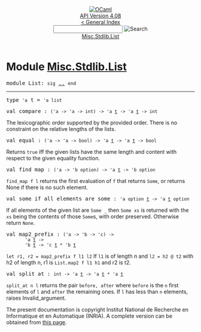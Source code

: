 <!-- ((! set title API !)) ((! set documentation !)) ((! set api !)) ((! set nobreadcrumb !)) -->
<div class="api"><header><nav class="toc brand"><a class="brand" href="https://ocaml.org/"><img src="colour-logo-gray.svg" class="svg" alt="OCaml"></a></nav><nav class="toc"><div class="toc_version"><a href="/docs" id="version-select">API Version 4.08</a></div><a href="index.html">&lt; General Index</a><div class="api_search"><input type="text" name="apisearch" id="api_search" oninput="mySearch(false);" onkeypress="this.oninput();" onclick="this.oninput();" onpaste="this.oninput();">
<img src="search_icon.svg" alt="Search" class="svg" onclick="mySearch(false)"></div>
<div id="search_results"></div><div class="toc_title"><a href="#top">Misc.Stdlib.List</a></div><ul></ul></nav></header>

<h1>Module <a href="type_Misc.Stdlib.List.html">Misc.Stdlib.List</a></h1>

<pre><span id="MODULEList"><span class="keyword">module</span> List</span>: <code class="code"><span class="keyword">sig</span></code> <a href="Misc.Stdlib.List.html">..</a> <code class="code"><span class="keyword">end</span></code></pre><hr width="100%">

<pre><span id="TYPEt"><span class="keyword">type</span> <code class="type">'a</code> t</span> = <code class="type">'a list</code> </pre>


<pre><span id="VALcompare"><span class="keyword">val</span> compare</span> : <code class="type">('a -&gt; 'a -&gt; int) -&gt; 'a <a href="Misc.Stdlib.List.html#TYPEt">t</a> -&gt; 'a <a href="Misc.Stdlib.List.html#TYPEt">t</a> -&gt; int</code></pre><div class="info ">
<div class="info-desc">
<p>The lexicographic order supported by the provided order.
        There is no constraint on the relative lengths of the lists.</p>
</div>
</div>

<pre><span id="VALequal"><span class="keyword">val</span> equal</span> : <code class="type">('a -&gt; 'a -&gt; bool) -&gt; 'a <a href="Misc.Stdlib.List.html#TYPEt">t</a> -&gt; 'a <a href="Misc.Stdlib.List.html#TYPEt">t</a> -&gt; bool</code></pre><div class="info ">
<div class="info-desc">
<p>Returns <code class="code"><span class="keyword">true</span></code> iff the given lists have the same length and content
        with respect to the given equality function.</p>
</div>
</div>

<pre><span id="VALfind_map"><span class="keyword">val</span> find_map</span> : <code class="type">('a -&gt; 'b option) -&gt; 'a <a href="Misc.Stdlib.List.html#TYPEt">t</a> -&gt; 'b option</code></pre><div class="info ">
<div class="info-desc">
<p><code class="code">find_map&nbsp;f&nbsp;l</code> returns the first evaluation of <code class="code">f</code> that returns <code class="code"><span class="constructor">Some</span></code>,
       or returns None if there is no such element.</p>
</div>
</div>

<pre><span id="VALsome_if_all_elements_are_some"><span class="keyword">val</span> some_if_all_elements_are_some</span> : <code class="type">'a option <a href="Misc.Stdlib.List.html#TYPEt">t</a> -&gt; 'a <a href="Misc.Stdlib.List.html#TYPEt">t</a> option</code></pre><div class="info ">
<div class="info-desc">
<p>If all elements of the given list are <code class="code"><span class="constructor">Some</span>&nbsp;_</code> then <code class="code"><span class="constructor">Some</span>&nbsp;xs</code>
        is returned with the <code class="code">xs</code> being the contents of those <code class="code"><span class="constructor">Some</span></code>s, with
        order preserved.  Otherwise return <code class="code"><span class="constructor">None</span></code>.</p>
</div>
</div>

<pre><span id="VALmap2_prefix"><span class="keyword">val</span> map2_prefix</span> : <code class="type">('a -&gt; 'b -&gt; 'c) -&gt;<br>       'a <a href="Misc.Stdlib.List.html#TYPEt">t</a> -&gt;<br>       'b <a href="Misc.Stdlib.List.html#TYPEt">t</a> -&gt; 'c <a href="Misc.Stdlib.List.html#TYPEt">t</a> * 'b <a href="Misc.Stdlib.List.html#TYPEt">t</a></code></pre><div class="info ">
<div class="info-desc">
<p><code class="code"><span class="keyword">let</span>&nbsp;r1,&nbsp;r2&nbsp;=&nbsp;map2_prefix&nbsp;f&nbsp;l1&nbsp;l2</code>
        If <code class="code">l1</code> is of length n and <code class="code">l2&nbsp;=&nbsp;h2&nbsp;@&nbsp;t2</code> with h2 of length n,
        r1 is <code class="code"><span class="constructor">List</span>.map2&nbsp;f&nbsp;l1&nbsp;h1</code> and r2 is t2.</p>
</div>
</div>

<pre><span id="VALsplit_at"><span class="keyword">val</span> split_at</span> : <code class="type">int -&gt; 'a <a href="Misc.Stdlib.List.html#TYPEt">t</a> -&gt; 'a <a href="Misc.Stdlib.List.html#TYPEt">t</a> * 'a <a href="Misc.Stdlib.List.html#TYPEt">t</a></code></pre><div class="info ">
<div class="info-desc">
<p><code class="code">split_at&nbsp;n&nbsp;l</code> returns the pair <code class="code">before,&nbsp;after</code> where <code class="code">before</code> is
        the <code class="code">n</code> first elements of <code class="code">l</code> and <code class="code">after</code> the remaining ones.
        If <code class="code">l</code> has less than <code class="code">n</code> elements, raises Invalid_argument.</p>
</div>
</div>

<div class="copyright">The present documentation is copyright Institut National de Recherche en Informatique et en Automatique (INRIA). A complete version can be obtained from <a href="http://caml.inria.fr/pub/docs/manual-ocaml/">this page</a>.</div></div>